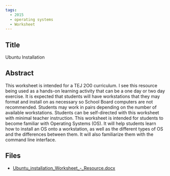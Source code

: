 ```yaml
---
tags:
  - 2015
  - operating systems
  - Worksheet
---
```

    
## Title

Ubuntu Installation

## Abstract

This worksheet is intended for a TEJ 2O0 curriculum.  I see this resource being used as a hands-on learning activity that can be a one day or two day exercise.  It is expected that students will have workstations that they may format and install on as necessary so School Board computers are not recommended.  Students may work in pairs depending on the number of available workstations.  Students can be self-directed with this worksheet with minimal teacher instruction. 
This worksheet is intended for students to become familiar with Operating Systems (OS).  It will help students learn how to install an OS onto a workstation, as well as the different types of OS and the differences between them.  It will also familiarize them with the command line interface.

## Files

- [Ubuntu_installation_Worksheet_-_Resource.docx](resources/2015/Richard_Chang/Ubuntu_installation_Worksheet_-_Resource.docx)
